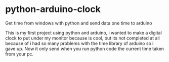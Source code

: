 # python-arduino-clock
Get time from windows with python and send data one time to arduino

This is my first project using python and arduino, i wanted to make 
a digital clock to put under my monitor because is cool, but its not 
completed at all because of i had so many problems with the time 
library of arduino so i gave up. Now it only send when you run 
python code the current time taken from your pc.
